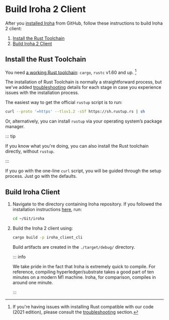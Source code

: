 # Build Iroha 2 Client

After you [installed Iroha](./install.md) from GitHub, follow these
instructions to build Iroha 2 client:

1. [Install the Rust Toolchain](#install-the-rust-toolchain)
2. [Build Iroha 2 Client](#build-iroha-client)

## Install the Rust Toolchain

You need
[a working Rust toolchain](https://www.rust-lang.org/learn/get-started):
`cargo`, `rustc` v1.60 and up. [^1]

[^1]:
    If you're having issues with installing Rust compatible with our code
    (2021 edition), please consult the
    [troubleshooting](#troubleshooting-rust-toolchain) section.

The installation of Rust Toolchain is normally a straightforward process,
but we've added
[troubleshooting](./troubleshooting/installation-issues.md#troubleshooting-rust-toolchain)
details for each stage in case you experience issues with the installation
process.

The easiest way to get the official `rustup` script is to run:

```bash
curl --proto '=https' --tlsv1.2 -sSf https://sh.rustup.rs | sh
```

Or, alternatively, you can install `rustup` via your operating system’s
package manager.

::: tip

If you know what you're doing, you can also install the Rust toolchain
directly, without `rustup`.

:::

If you go with the one-line `curl` script, you will be guided through the
setup process. Just go with the defaults.

## Build Iroha Client

1. Navigate to the directory containing Iroha repository. If you followed
   the installation instructions
   [here](./install.md#install-iroha-from-github), run:

   ```bash
   cd ~/Git/iroha
   ```

2. Build the Iroha 2 client using:

   ```bash
   cargo build -p iroha_client_cli
   ```

   Build artifacts are created in the `./target/debug/` directory.

   ::: info

   We take pride in the fact that Iroha is extremely quick to compile. For
   reference, compiling hyperledger/substrate takes a good part of ten
   minutes on a modern M1 machine. Iroha, for comparison, compiles in
   around one minute.

   :::
